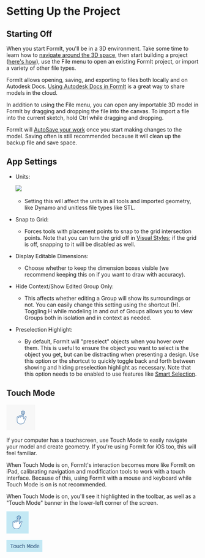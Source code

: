 # Setting Up the Project

## Starting Off

When you start FormIt, you'll be in a 3D environment. Take some time to learn how to [navigate around the 3D space](navigating-the-scene.md), then start building a project ([here's how](../formit-primer/)), use the File menu to open an existing FormIt project, or import a variety of other file types.

FormIt allows opening, saving, and exporting to files both locally and on Autodesk Docs. [Using Autodesk Docs in FormIt](https://formit.autodesk.com/page/formit-autodesk-docs/) is a great way to share models in the cloud.

In addition to using the File menu, you can open any importable 3D model in FormIt by dragging and dropping the file into the canvas. To import a file into the current sketch, hold Ctrl while dragging and dropping.

FormIt will [AutoSave your work](../tool-library/autosave.md) once you start making changes to the model. Saving often is still recommended because it will clean up the backup file and save space.

## App Settings

*   Units:

    ![](../.gitbook/assets/formit\_units.png)

    * Setting this will affect the units in all tools and imported geometry, like Dynamo and unitless file types like STL.
* Snap to Grid:
  * Forces tools with placement points to snap to the grid intersection points. Note that you can turn the grid off in [Visual Styles](../formit-primer/part-i/visual-settings.md); if the grid is off, snapping to it will be disabled as well.
* Display Editable Dimensions:
  * Choose whether to keep the dimension boxes visible (we recommend keeping this on if you want to draw with accuracy).
* Hide Context/Show Edited Group Only:
  * This affects whether editing a Group will show its surroundings or not. You can easily change this setting using the shortcut (H). Toggling H while modeling in and out of Groups allows you to view Groups both in isolation and in context as needed.
* Preselection Highlight:
  * By default, FormIt will "preselect" objects when you hover over them. This is useful to ensure the object you want to select is the object you get, but can be distracting when presenting a design. Use this option or the shortcut to quickly toggle back and forth between showing and hiding preselection highlight as necessary. Note that this option needs to be enabled to use features like [Smart Selection](https://www.youtube.com/watch?v=akLeB1FADt4).&#x20;

## Touch Mode

![](../.gitbook/assets/20190619-touch-mode-off.png)

If your computer has a touchscreen, use Touch Mode to easily navigate your model and create geometry. If you're using FormIt for iOS too, this will feel familiar.

When Touch Mode is on, FormIt's interaction becomes more like FormIt on iPad, calibrating navigation and modification tools to work with a touch interface. Because of this, using FormIt with a mouse and keyboard while Touch Mode is on is not recommended.

When Touch Mode is on, you'll see it highlighted in the toolbar, as well as a "Touch Mode" banner in the lower-left corner of the screen.

![](../.gitbook/assets/20190619-touch-mode-on.png)

![](../.gitbook/assets/20190618-touch-mode-banner.png)
